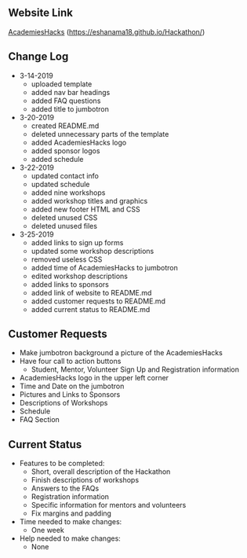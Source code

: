 ## Website Link
<a href="https://eshanama18.github.io/Hackathon/" target="_blank">AcademiesHacks</a> (https://eshanama18.github.io/Hackathon/)

## Change Log

- 3-14-2019
    - uploaded template
    - added nav bar headings
    - added FAQ questions
    - added title to jumbotron
- 3-20-2019
    - created README.md
    - deleted unnecessary parts of the template
    - added AcademiesHacks logo
    - added sponsor logos
    - added schedule
- 3-22-2019
    - updated contact info
    - updated schedule
    - added nine workshops
    - added workshop titles and graphics
    - added new footer HTML and CSS
    - deleted unused CSS
    - deleted unused files
- 3-25-2019
    - added links to sign up forms
    - updated some workshop descriptions
    - removed useless CSS
    - added time of AcademiesHacks to jumbotron
    - edited workshop descriptions
    - added links to sponsors
    - added link of website to README.md
    - added customer requests to README.md
    - added current status to README.md

## Customer Requests

- Make jumbotron background a picture of the AcademiesHacks
- Have four call to action buttons
    - Student, Mentor, Volunteer Sign Up and Registration information
- AcademiesHacks logo in the upper left corner
- Time and Date on the jumbotron
- Pictures and Links to Sponsors
- Descriptions of Workshops
- Schedule
- FAQ Section

## Current Status

- Features to be completed:
    - Short, overall description of the Hackathon
    - Finish descriptions of workshops
    - Answers to the FAQs
    - Registration information
    - Specific information for mentors and volunteers
    - Fix margins and padding
- Time needed to make changes:
    - One week
- Help needed to make changes:
    - None

